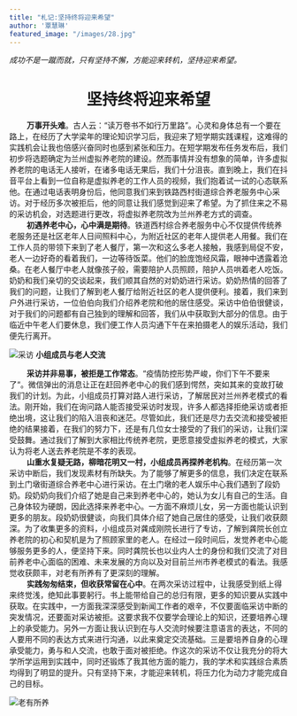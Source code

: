 ```yaml
---
title: "札记:坚持终将迎来希望"
author: '覃慧琳'
featured_image: "/images/28.jpg"
---
```

*成功不是一蹴而就，只有坚持不懈，方能迎来转机，坚持迎来希望。*

#  <center>**坚持终将迎来希望** </center>
&nbsp;&nbsp;&nbsp;&nbsp;&nbsp;&nbsp;&nbsp;&nbsp;**万事开头难**。古人云：“读万卷书不如行万里路”。心灵和身体总有一个要在路上，在经历了大学梁年的理论知识学习后，我迎来了短学期实践课程，这难得的实践机会让我也倍感兴奋同时也感到紧张和压力。在短学期发布任务发布后，我们初步将选题确定为兰州虚拟养老院的建设。然而事情并没有想象的简单，许多虚拟养老院的电话无人接听，在诸多电话无果后，我们十分沮丧。直到晚上，我们在抖音平台上看到一位自称是虚拟养老的工作人员的视频，我们抱着试一试的心态联系他。在通过电话表明身份后，他同意我们来到铁路西村街道综合养老服务中心采访。对于经历多次被拒后，他的同意让我们感觉到迎来了希望。为了抓住来之不易的采访机会，对选题进行更改，将虚拟养老院改为兰州养老方式的调查。    
&nbsp;&nbsp;&nbsp;&nbsp;&nbsp;&nbsp;&nbsp;&nbsp;**初遇养老中心，心中满是期待**。铁道西村综合养老服务中心不仅提供传统养老服务还是社区老年人日间照料中心，为附近社区的老年人提供老人用餐。我们在工作人员的带领下来到了老人餐厅，第一次和这么多老人接触，我感到局促不安，老人一边好奇的看着我们，一边等待饭菜。他们的脸庞饱经风霜，眼神中透露着沧桑。在老人餐厅中老人就像孩子般，需要陪护人员照顾，陪护人员哄着老人吃饭。奶奶和我们亲切的交谈起来，我们顺其自然的对奶奶进行采访。奶奶热情的回答了我们的问题，让我们了解到老人餐厅给附近社区的老人提供便利。接着，我们来到户外进行采访，一位伯伯向我们介绍养老院和他的居住感受。采访中伯伯很健谈，对于我们的问题都有⾃⼰独到的理解和回答，我们从中获取到大部分的信息。由于临近中午老人们要休息，我们便工作人员沟通下午在来拍摄老人的娱乐活动，我们便先行离开。
 
![采访](/images/19.JPG)
**小组成员与老人交流**

&nbsp;&nbsp;&nbsp;&nbsp;&nbsp;&nbsp;&nbsp;&nbsp;**采访并非易事，被拒是工作常态**。“疫情防控形势严峻，你们下午不要来了“。微信弹出的消息让正在赶回养老中心的我们感到愕然，突如其来的变故打破我们的计划。为此，小组成员打算对路人进行采访，了解居民对兰州养老模式的看法。刚开始，我们在询问路人能否接受采访时发现，许多人都选择拒绝采访或者拒绝出境，这让我们的陷入沮丧和迷茫。尽管如此，我们还是尽力去交流和接受被拒绝的结果接着，在我们的努力下，还是有几位女士接受的了我们的采访，让我们深受鼓舞。通过我们了解到大家相比传统养老院，更愿意接受虚拟养老的模式，大家认为将老人送去养老院是不孝的表现。    
&nbsp;&nbsp;&nbsp;&nbsp;&nbsp;&nbsp;&nbsp;&nbsp;**⼭重⽔复疑⽆路，柳暗花明⼜⼀村，小组成员再探养老机构**。在经历第一次采访中断后，我们发现素材有所缺失。为了能够了解更多的信息，我们决定在联系到土门墩街道综合养老中心进行采访。在土门墩的老人娱乐中心我们遇到了段奶奶。段奶奶向我们介绍了她是自己来到养老中心的，她认为女儿有自己的生活。自己身体较为硬朗，因此选择来养老中心。一方面不麻烦儿女，另一方面也能认识到更多的朋友。段奶奶很健谈，向我们具体介绍了她自己居住的感受，让我们收获颇深。为了收集更多的资料，小组成员对龚成刚院长进行了专访，了解到龚院长创立养老院的初心和契机是为了照顾家里的老人。在经过一段时间后，发觉养老中心能够服务更多的人，便坚持下来。同时龚院长也以业内人士的身份和我们交流了对目前养老中心面临的困难、未来发展的方向以及对目前兰州市养老模式的看法。我感觉收获颇丰，对老有所养有了更深刻的理解。    
&nbsp;&nbsp;&nbsp;&nbsp;&nbsp;&nbsp;&nbsp;&nbsp;**实践匆匆结束，但收获常留在心中**。在两次采访过程中，让我感受到纸上得来终觉浅，绝知此事要躬行。书上能带给自己的总归有限，更多的知识要从实践中获取。在实践中，一方面我深深感受到新闻工作者的艰辛，不仅要面临采访中断的突发情况，还要面对采访被拒。这要求我不仅要学会理论上的知识，还要培养心理上的承受能力。另外一方面让我认识到在与人交流时候要注意语言的表达，不同的人要用不同的表达方式来进行沟通，以此来奠定交流基础。三是要培养自身的心理承受能力，勇与和人交流，也敢于面对被拒绝。作这次的采访不仅让我充分的将大学所学运用到实践中，同时还锻炼了我其他方面的能力，我的学术和实践综合素质均得到了明显的提升。只有坚持下来，才能迎来转机，将压力化为动力才能完成自己的目标。   

![老有所养](/images/24.png)